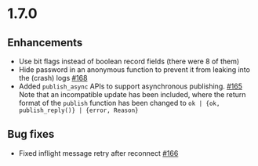 # 1.7.0

## Enhancements

* Use bit flags instead of boolean record fields (there were 8 of them)
* Hide password in an anonymous function to prevent it from leaking into the (crash) logs [#168](https://github.com/emqx/emqtt/pull/168)
* Added `publish_async` APIs to support asynchronous publishing. [#165](https://github.com/emqx/emqtt/pull/165)
  Note that an incompatible update has been included, where the return format
  of the `publish` function has been changed to `ok | {ok, publish_reply()} | {error, Reason}`

## Bug fixes

* Fixed inflight message retry after reconnect [#166](https://github.com/emqx/emqtt/pull/166)
